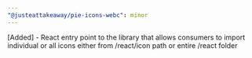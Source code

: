 ```yaml
---
"@justeattakeaway/pie-icons-webc": minor
---
```


[Added] - React entry point to the library that allows consumers to import individual or all icons either from /react/icon path or entire /react folder
